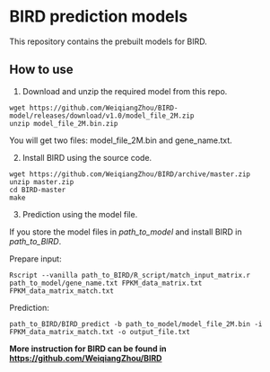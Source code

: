 # BIRD prediction models
This repository contains the prebuilt models for BIRD.

## How to use
1. Download and unzip the required model from this repo.
```
wget https://github.com/WeiqiangZhou/BIRD-model/releases/download/v1.0/model_file_2M.zip
unzip model_file_2M.bin.zip
```
You will get two files: model_file_2M.bin and gene_name.txt.

2. Install BIRD using the source code.
```
wget https://github.com/WeiqiangZhou/BIRD/archive/master.zip
unzip master.zip
cd BIRD-master
make
```

3. Prediction using the model file.

If you store the model files in _path_to_model_ and install BIRD in _path_to_BIRD_.

Prepare input:
```
Rscript --vanilla path_to_BIRD/R_script/match_input_matrix.r path_to_model/gene_name.txt FPKM_data_matrix.txt FPKM_data_matrix_match.txt
```
Prediction:
```
path_to_BIRD/BIRD_predict -b path_to_model/model_file_2M.bin -i FPKM_data_matrix_match.txt -o output_file.txt
```

**More instruction for BIRD can be found in https://github.com/WeiqiangZhou/BIRD**

